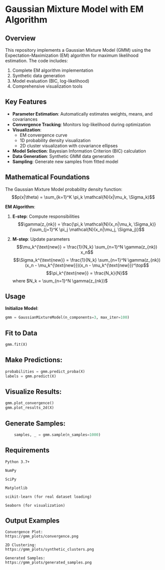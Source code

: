# Gaussian Mixture Model with EM Algorithm

## Overview
This repository implements a Gaussian Mixture Model (GMM) using the Expectation-Maximization (EM) algorithm for maximum likelihood estimation. The code includes:
1. Complete EM algorithm implementation
2. Synthetic data generation
3. Model evaluation (BIC, log-likelihood)
4. Comprehensive visualization tools


## Key Features
- **Parameter Estimation**: Automatically estimates weights, means, and covariances
- **Convergence Tracking**: Monitors log-likelihood during optimization
- **Visualization**:
  - EM convergence curve
  - 1D probability density visualization
  - 2D cluster visualization with covariance ellipses
- **Model Selection**: Bayesian Information Criterion (BIC) calculation
- **Data Generation**: Synthetic GMM data generation
- **Sampling**: Generate new samples from fitted model

## Mathematical Foundations
The Gaussian Mixture Model probability density function:
$$p(x|\theta) = \sum_{k=1}^K \pi_k \mathcal{N}(x|\mu_k, \Sigma_k)$$

**EM Algorithm**:
1. **E-step**: Compute responsibilities
   $$\gamma(z_{nk}) = \frac{\pi_k \mathcal{N}(x_n|\mu_k, \Sigma_k)}{\sum_{j=1}^K \pi_j \mathcal{N}(x_n|\mu_j, \Sigma_j)}$$
   
2. **M-step**: Update parameters
   $$\mu_k^{\text{new}} = \frac{1}{N_k} \sum_{n=1}^N \gamma(z_{nk}) x_n$$
   $$\Sigma_k^{\text{new}} = \frac{1}{N_k} \sum_{n=1}^N \gamma(z_{nk}) (x_n - \mu_k^{\text{new}})(x_n - \mu_k^{\text{new}})^\top$$
   $$\pi_k^{\text{new}} = \frac{N_k}{N}$$
   where $N_k = \sum_{n=1}^N \gamma(z_{nk})$

## Usage
**Initialize Model**:
   ```python
   gmm = GaussianMixtureModel(n_components=3, max_iter=100)
   ```
## Fit to Data
```python
gmm.fit(X)
```
## Make Predictions:
```python
probabilities = gmm.predict_proba(X)
labels = gmm.predict(X)
```
## Visualize Results:
```python
gmm.plot_convergence()
gmm.plot_results_2d(X)
```
## Generate Samples:
```python
    samples, _ = gmm.sample(n_samples=1000)
```
## Requirements

    Python 3.7+

    NumPy

    SciPy

    Matplotlib

    scikit-learn (for real dataset loading)

    Seaborn (for visualization)

## Output Examples

    Convergence Plot:
    https://gmm_plots/convergence.png

    2D Clustering:
    https://gmm_plots/synthetic_clusters.png

    Generated Samples:
    https://gmm_plots/generated_samples.png


